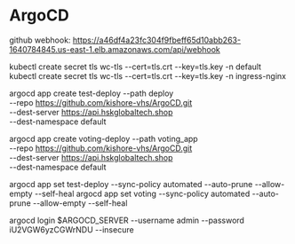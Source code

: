 # ArgoCD

github webhook: https://a46df4a23fc304f9fbeff65d10abb263-1640784845.us-east-1.elb.amazonaws.com/api/webhook

kubectl create secret tls wc-tls --cert=tls.crt --key=tls.key -n default
kubectl create secret tls wc-tls --cert=tls.crt --key=tls.key -n ingress-nginx

argocd app create test-deploy --path deploy \
--repo https://github.com/kishore-vhs/ArgoCD.git \
--dest-server https://api.hskglobaltech.shop \
--dest-namespace default

argocd app create voting-deploy --path voting_app \
--repo https://github.com/kishore-vhs/ArgoCD.git \
--dest-server https://api.hskglobaltech.shop \
--dest-namespace default

argocd app set test-deploy --sync-policy automated --auto-prune --allow-empty --self-heal
argocd app set voting --sync-policy automated --auto-prune --allow-empty --self-heal


 argocd login $ARGOCD_SERVER --username admin --password iU2VGW6yzCGWrNDU --insecure